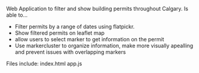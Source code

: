 Web Application to filter and show building permits throughout Calgary. Is able to...
- Filter permits by a range of dates using flatpickr.
- Show filtered permits on leaflet map
- allow users to select marker to get information on the permit
- Use markercluster to organize information, make more visually apealling and prevent issues with overlapping markers

Files include:
index.html
app.js

